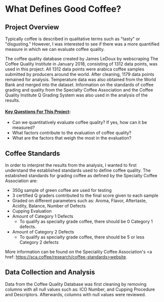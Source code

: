 # What Defines Good Coffee?


## Project Overview

Typically coffee is described in qualitative terms such as "tasty" or "disgusting." However, I was interested to see if there was a more quantified measure in which we can evaluate coffee quality.

The coffee quality database created by James LeDoux by webscraping The Coffee Quality Institute in January 2018, consisting of 1312 data points, was used in this project. All 1312 data points were arabica coffee samples submitted by producers around the world. After cleaning, 1179 data points remained for analysis. Temperature data was also obtained from the World Bank and merged into the dataset. Information on the standards of coffee grading and quality from the Specialty Coffee Association and the Coffee Quality Institute Q Grading System was also used in the analysis of the results.

#### <u>Key Questions For This Project</u>:
* Can we quantitatively evaluate coffee quality? If yes, how can it be measured?
* What factors contribute to the evaluation of coffee quality?
* What are the factors that weigh the most in the evaluation?


## Coffee Standards

In order to interpret the results from the analysis, I wanted to first understand the established standards used to define coffee quality. The estabished standards for grading coffee as defined by the Specialty Coffee Association are:

* 350g sample of green coffee are used for testing
* 3 certified Q graders contributed to the final score given to each sample
* Graded on different parameters such as: Aroma, Flavor, Aftertaste, Acidity, Balance, Number of Defects
* Cupping Evaluation
* Amount of Category 1 Defects
    * To qualify as specialty grade coffee, there should be 0 Category 1 defects.
* Amount of Category 2 Defects
    * To qualify as specialty grade coffee, there should be 5 or less Category 2 defects

More information can be found on the Speciality Coffee Association's <a href: https://sca.coffee/research/coffee-standards>website</a>.


## Data Collection and Analysis

Data from the Coffee Quality Database was first cleaning by removing columns with all null values such as: ICO Number, and Cupping Procedure and Descriptors. Afterwards, columns with null values were reviewed. 